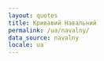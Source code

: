 ```yaml
---
layout: quotes
title: Кривавий Навальний
permalink: /ua/navalny/
data_source: navalny
locale: ua
---
```

